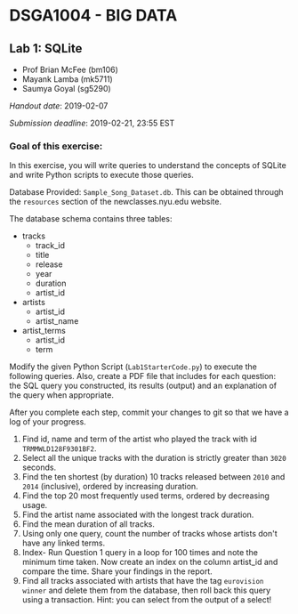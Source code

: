 # DSGA1004 - BIG DATA
## Lab 1: SQLite
- Prof Brian McFee (bm106)
- Mayank Lamba (mk5711)
- Saumya Goyal (sg5290)

					
*Handout date*: 2019-02-07

*Submission deadline*: 2019-02-21, 23:55 EST

### Goal of this exercise:
In this exercise, you will write queries to understand the concepts of SQLite and write Python scripts to execute those queries.	
			

Database Provided:  `Sample_Song_Dataset.db`.  This can be obtained through the
`resources` section of the newclasses.nyu.edu website.

The database schema contains three tables:

- tracks
    - track_id
    - title
    - release
    - year
    - duration
    - artist_id
- artists
    - artist_id
    - artist_name
- artist_terms
    - artist_id
    - term


Modify the given Python Script (`Lab1StarterCode.py`) to execute the following queries. Also, create a PDF file that includes for each question: the SQL query you constructed, its results (output) and an  explanation of the query when appropriate.

After you complete each step, commit your changes to git so that we have a log of your progress.
	
1. Find id, name and term of the artist who played the track with id `TRMMWLD128F9301BF2`.
2. Select all the unique tracks with the duration is strictly greater than `3020` seconds. 
3. Find the ten shortest (by duration) 10 tracks released between `2010` and `2014` (inclusive), ordered by increasing duration.
4. Find the top 20 most frequently used terms, ordered by decreasing usage.
5. Find the artist name associated with the longest track duration.
6. Find the mean duration of all tracks.
7. Using only one query, count the number of tracks whose artists don't have any linked terms.
8. Index- Run Question 1 query in a loop for 100 times and note the minimum time taken. Now create an index on the column artist_id and compare the time. Share your findings in the report.
9. Find all tracks associated with artists that have the tag `eurovision winner` and delete them from the database, then roll back this query using a transaction.  Hint: you can select from the output of a select!
